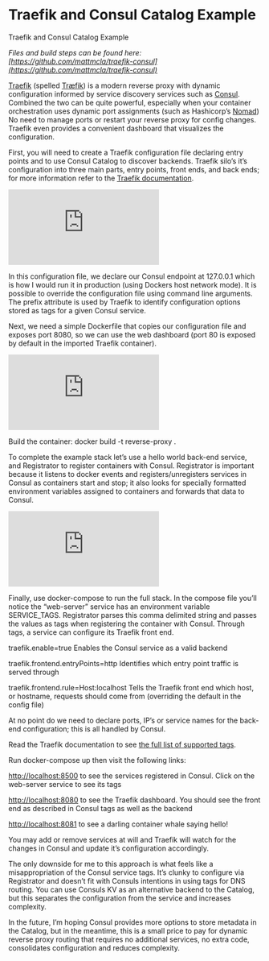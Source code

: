 
# Traefik and Consul Catalog Example

Traefik and Consul Catalog Example

*Files and build steps can be found here: [https://github.com/mattmcla/traefik-consul](https://github.com/mattmcla/traefik-consul)*

[Traefik](https://traefik.io/) (spelled [Træfik](https://traefik.io/)) is a modern reverse proxy with dynamic configuration informed by service discovery services such as [Consul](https://www.consul.io/). Combined the two can be quite powerful, especially when your container orchestration uses dynamic port assignments (such as Hashicorp’s [Nomad](https://www.nomadproject.io/)) No need to manage ports or restart your reverse proxy for config changes. Traefik even provides a convenient dashboard that visualizes the configuration.

First, you will need to create a Traefik configuration file declaring entry points and to use Consul Catalog to discover backends. Traefik silo’s it’s configuration into three main parts, entry points, front ends, and back ends; for more information refer to the [Traefik documentation](https://docs.traefik.io/basics/).

<iframe src="https://medium.com/media/c07f547ae00f71510f999ae8cfff3279" frameborder=0></iframe>

In this configuration file, we declare our Consul endpoint at 127.0.0.1 which is how I would run it in production (using Dockers host network mode). It is possible to override the configuration file using command line arguments. The prefix attribute is used by Traefik to identify configuration options stored as tags for a given Consul service.

Next, we need a simple Dockerfile that copies our configuration file and exposes port 8080, so we can use the web dashboard (port 80 is exposed by default in the imported Traefik container).

<iframe src="https://medium.com/media/9c6a299d2e6dabb9f16a5f35306157de" frameborder=0></iframe>

Build the container: docker build -t reverse-proxy .

To complete the example stack let’s use a hello world back-end service, and Registrator to register containers with Consul. Registrator is important because it listens to docker events and registers/unregisters services in Consul as containers start and stop; it also looks for specially formatted environment variables assigned to containers and forwards that data to Consul.

<iframe src="https://medium.com/media/5b4e937349b3512eadf6d74491f468fe" frameborder=0></iframe>

Finally, use docker-compose to run the full stack. In the compose file you’ll notice the “web-server” service has an environment variable SERVICE_TAGS. Registrator parses this comma delimited string and passes the values as tags when registering the container with Consul. Through tags, a service can configure its Traefik front end.

traefik.enable=true Enables the Consul service as a valid backend

traefik.frontend.entryPoints=http Identifies which entry point traffic is served through

traefik.frontend.rule=Host:localhost Tells the Traefik front end which host, or hostname, requests should come from (overriding the default in the config file)

At no point do we need to declare ports, IP’s or service names for the back-end configuration; this is all handled by Consul.

Read the Traefik documentation to see [the full list of supported tags](https://docs.traefik.io/configuration/backends/consul/).

Run docker-compose up then visit the following links:

[http://localhost:8500](http://localhost:8500) to see the services registered in Consul. Click on the web-server service to see its tags

[http://localhost:8080](http://localhost:8080) to see the Traefik dashboard. You should see the front end as described in Consul tags as well as the backend

[http://localhost:8081](http://localhost:8081) to see a darling container whale saying hello!

You may add or remove services at will and Traefik will watch for the changes in Consul and update it’s configuration accordingly.

The only downside for me to this approach is what feels like a misappropriation of the Consul service tags. It’s clunky to configure via Registrator and doesn’t fit with Consuls intentions in using tags for DNS routing. You can use Consuls KV as an alternative backend to the Catalog, but this separates the configuration from the service and increases complexity.

In the future, I’m hoping Consul provides more options to store metadata in the Catalog, but in the meantime, this is a small price to pay for dynamic reverse proxy routing that requires no additional services, no extra code, consolidates configuration and reduces complexity.

